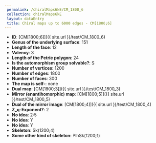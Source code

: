 ```yaml
--- 
 permalink: /chiralMaps6kE/CM_1800_6 
 collection: chiralMaps6kE
 layout: dataEntry
 title: Chiral maps up to 6000 edges - CM[1800;6]
---
```


- **ID**: [CM[1800;6]]({{ site.url }}/test/CM_1800_6)
- **Genus of the underlying surface**: 151
- **Length of the face**: 12
- **Valency**: 3
- **Length of the Petrie polygon**: 24
- **Is the automorphism group solvable?**: S
- **Number of vertices**: 1200
- **Number of edges**: 1800
- **Number of faces**: 300
- **The map is self-**: none
- **Dual map**: [CM[1800;3]]({{ site.url }}/test/CM_1800_3)
- **Mirror (enantihomorphic) map**: [CM[1800;5]]({{ site.url }}/test/CM_1800_5)
- **Dual of the mirror image**: [CM[1800;4]]({{ site.url }}/test/CM_1800_4)
- **Z_q-Exponent?**: 2
- **No idea**:  2:5
- **No idea**: Y
- **No idea**: Y
- **Skeleton**: Sk(1200;4)
- **Some other kind of skeleton**: PlhSk(1200;1)
